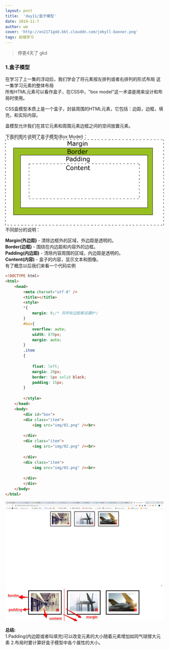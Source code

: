```yaml
---
layout: post
title:  'day11/盒子模型'
date: 2019-11-7
author: wm
cover: 'http://on2171g4d.bkt.clouddn.com/jekyll-banner.png'
tags: 前端学习
---
```


> 停更4天了 gkd

### 1.盒子模型
在学习了上一集的浮动后，我们学会了将元素按左排列或者右排列的形式布局
这一集学习元素的整体布局<br>
所有HTML元素可以看作盒子，在CSS中，"box model"这一术语是用来设计和布局时使用。

CSS盒模型本质上是一个盒子，封装周围的HTML元素，它包括：边距，边框，填充，和实际内容。

盒模型允许我们在其它元素和周围元素边框之间的空间放置元素。

下面的图片说明了盒子模型(Box Model)：
![avatar](/assets/img//盒子模型.png)
不同部分的说明：

**Margin(外边距)** - 清除边框外的区域，外边距是透明的。<br>
**Border(边框)** - 围绕在内边距和内容外的边框。<br>
**Padding(内边距)** - 清除内容周围的区域，内边距是透明的。<br>
**Content(内容)** - 盒子的内容，显示文本和图像。<br>
有了概念以后我们来看一个代码实例

```HTML
<!DOCTYPE html>
<html>
	<head>
		<meta charset="utf-8" />
		<title></title>
		<style> 
		*{
			margin: 0;/* 将所有边距都设置0*/
		}
		#box{
			overflow: auto;
			width: 870px;
			margin: auto;
		}
		.item
		{
			
			float: left;
			margin: 20px;
			border: 5px solid black;
			padding: 15px;
		}

		</style>
	</head>
	<body>
		<div id="box">
		<div class="item">
			<img src="img/01.png" /><br>
			
		</div>
		<div class="item">
			<img src="img/02.png" /><br>
			
		</div>
		<div class="item">
			<img src="img/03.png" /><br>
		
		</div>
		</div>
	</body>
</html>
```
![avatar](/assets/img//网页盒子1.png)
![avatar](/assets/img//网页盒子2.png)

**总结:**<br>
1.Padding(内边距或者叫填充)可以改变元素的大小随着元素增加如同气球撑大元素
2.布局时要计算好盒子模型中各个属性的大小。